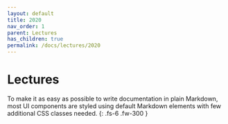 ```yaml
---
layout: default
title: 2020
nav_order: 1
parent: Lectures
has_children: true
permalink: /docs/lectures/2020
---
```


# Lectures

To make it as easy as possible to write documentation in plain Markdown, most UI components are styled using default Markdown elements with few additional CSS classes needed.
{: .fs-6 .fw-300 }

